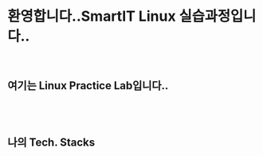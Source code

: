 ## <h1> 환영합니다..SmartIT Linux 실습과정입니다.. </h1>
<p>
</p>
<br />
<h2>여기는 Linux Practice Lab입니다..<h2>
<br />
<h2>나의 Tech. Stacks </h2>
